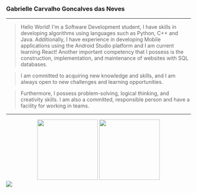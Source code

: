 ### Gabrielle Carvalho Goncalves das Neves

---
>Hello World! I'm a Software Development student, I have skills in developing algorithms using languages such as Python, C++ and Java. Additionally, I have experience in developing Mobile applications using the Android Studio platform and I am current learning React! Another important competency that I possess is the construction, implementation, and maintenance of websites with SQL databases. 

>I am committed to acquiring new knowledge and skills, and I am always open to new challenges and learning opportunities.

>Furthermore, I possess problem-solving, logical thinking, and creativity skills. I am also a committed, responsible person and have a facility for working in teams.
---


<div align='center'>
    <img src = "https://github-readme-stats.vercel.app/api?username=gabriellecgneves&show_icons=true&theme=radical" height = "165em">  
    <img src = "https://github-readme-stats.vercel.app/api/top-langs/?username=gabriellecgneves&layout=compact&theme=radical" height = "165em">
</div>

<picture>
    <source media="(prefers-color-scheme: dark)" srcset="https://raw.githubusercontent.com/GabrielleCGNeves/GabrielleCGNeves/output/github-snake-dark.svg">
    <img src="https://raw.githubusercontent.com/GabrielleCGNeves/GabrielleCGNeves/output/github-snake.svg">
</picture>
